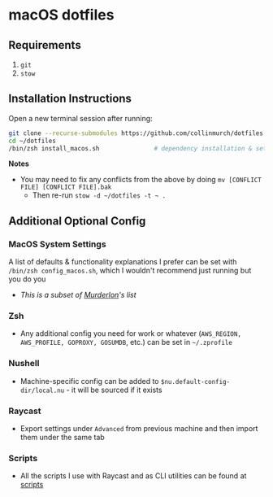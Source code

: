 # macOS dotfiles

## Requirements

1. `git`
2. `stow`

## Installation Instructions

Open a new terminal session after running:

```bash
git clone --recurse-submodules https://github.com/collinmurch/dotfiles ~
cd ~/dotfiles
/bin/zsh install_macos.sh               # dependency installation & setup
```

**Notes**

- You may need to fix any conflicts from the above by doing `mv [CONFLICT FILE] [CONFLICT FILE].bak`
  - Then re-run `stow -d ~/dotfiles -t ~ .`

## Additional Optional Config

### MacOS System Settings

A list of defaults & functionality explanations I prefer can be set with `/bin/zsh config_macos.sh`, which I wouldn't recommend just running but you do you

- _This is a subset of [Murderlon](https://github.com/murderlon)'s list_

### Zsh

- Any additional config you need for work or whatever (`AWS_REGION, AWS_PROFILE, GOPROXY, GOSUMDB`, etc.) can be set in `~/.zprofile`

### Nushell

- Machine-specific config can be added to `$nu.default-config-dir/local.nu` - it will be sourced if it exists

### Raycast

- Export settings under `Advanced` from previous machine and then import them under the same tab

### Scripts

- All the scripts I use with Raycast and as CLI utilities can be found at [scripts](https://github.com/collinmurch/scripts)
